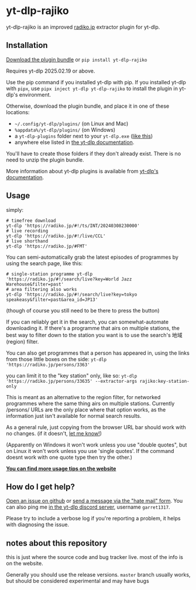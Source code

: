 # yt-dlp-rajiko

yt-dlp-rajiko is an improved [radiko.jp](https://radiko.jp) extractor plugin for yt-dlp.

## Installation

[Download the plugin bundle](https://427738.xyz/yt-dlp-rajiko/dl/yt_dlp_rajiko-latest.bundle.zip) or `pip install yt-dlp-rajiko`

Requires yt-dlp 2025.02.19 or above.

Use the pip command if you installed yt-dlp with pip. If you installed
yt-dlp with `pipx`, use `pipx inject yt-dlp yt-dlp-rajiko` to install
the plugin in yt-dlp's environment.

Otherwise, download the plugin bundle, and place it in one of these locations:

  - `~/.config/yt-dlp/plugins/` (on Linux and Mac)
  - `%appdata%/yt-dlp/plugins/` (on Windows)
  - a `yt-dlp-plugins` folder next to your `yt-dlp.exe` (<a href="https://427738.xyz/yt-dlp-rajiko/i/installation-pluginsfolder.png">like this</a>)
  - anywhere else listed in [the yt-dlp
    documentation](https://github.com/yt-dlp/yt-dlp#installing-plugins).

You'll have to create those folders if they don't already exist.
There is no need to unzip the plugin bundle.

More information about yt-dlp plugins is available from [yt-dlp's documentation](https://github.com/yt-dlp/yt-dlp#plugins).

## Usage

simply:
```
# timefree download
yt-dlp 'https://radiko.jp/#!/ts/INT/20240308230000'
# live recording
yt-dlp 'https://radiko.jp/#!/live/CCL'
# live shorthand
yt-dlp 'https://radiko.jp/#FMT'
```

You can semi-automatically grab the latest episodes of programmes by using the search page, like this:
```
# single-station programme yt-dlp
'https://radiko.jp/#!/search/live?key=World Jazz Warehouse&filter=past'
# area filtering also works
yt-dlp 'https://radiko.jp/#!/search/live?key=tokyo speakeasy&filter=past&area_id=JP13'
```
(though of course you still need to be there to press the button)

If you can reliably get it in the search, you can somewhat-automate downloading it.
If there's a programme that airs on multiple stations, the best way to filter down to the station you want is to use the search's 地域 (region) filter.

You can also get programmes that a person has appeared in, using the links from those little boxes on the side:
`yt-dlp 'https://radiko.jp/persons/3363'`

you can limit it to the "key station" only, like so:
`yt-dlp 'https://radiko.jp/persons/33635' --extractor-args rajiko:key-station-only`

This is meant as an alternative to the region filter, for networked programmes where the same thing airs on multiple stations.
Currently /persons/ URLs are the only place where that option works, as the information just isn't available for normal search results.

As a general rule, just copying from the browser URL bar should work with no changes. (if it doesn't, [let me know!](https://github.com/garret1317/yt-dlp-rajiko/issues))

(Apparently on Windows it won't work unless you use "double quotes", but on Linux it won't work unless you use 'single quotes'. If the command doesnt work with one quote type then try the other.)

**[You can find more usage tips on the website](https://427738.xyz/yt-dlp-rajiko/)**

## How do I get help?

[Open an issue on github](https://github.com/garret1317/yt-dlp-rajiko/issues) or [send a message via the "hate mail" form](https://427738.xyz/hate-mail.html).
You can also ping me [in the yt-dlp discord server](https://discord.gg/H5MNcFW63r), username `garret1317`.

Please try to include a verbose log if you're reporting a problem, it helps with diagnosing the issue.

## notes about this repository

this is just where the source code and bug tracker live. most of the info is on the website.

Generally you should use the release versions.
`master` branch usually works, but should be considered experimental and may have bugs
